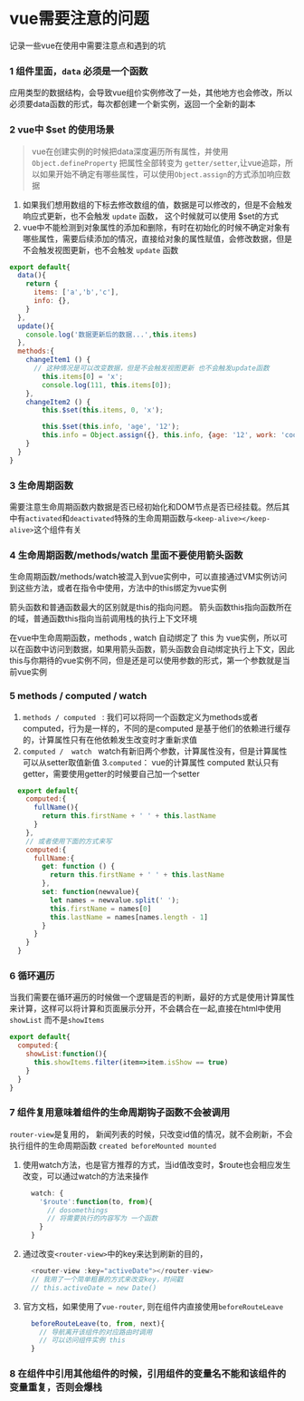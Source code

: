# vue需要注意的问题
记录一些vue在使用中需要注意点和遇到的坑

### 1 组件里面，`data` 必须是一个函数
应用类型的数据结构，会导致vue组价实例修改了一处，其他地方也会修改，所以必须要data函数的形式，每次都创建一个新实例，返回一个全新的副本


### 2 vue中 $set 的使用场景
> vue在创建实例的时候把data深度遍历所有属性，并使用 `Object.defineProperty` 把属性全部转变为 `getter/setter`,让vue追踪，所以如果开始不确定有哪些属性，可以使用`Object.assign`的方式添加响应数据
1. 如果我们想用数组的下标去修改数组的值，数据是可以修改的，但是不会触发响应式更新，也不会触发 `update` 函数， 这个时候就可以使用 $set的方式
2. vue中不能检测到对象属性的添加和删除，有时在初始化的时候不确定对象有哪些属性，需要后续添加的情况，直接给对象的属性赋值，会修改数据，但是不会触发视图更新，也不会触发 `update` 函数

```js
export default{
  data(){
    return {
      items: ['a','b','c'],
      info: {},
    }
  },
  update(){
    console.log('数据更新后的数据...',this.items)
  },
  methods:{
    changeItem1 () {
      // 这种情况是可以改变数据，但是不会触发视图更新 也不会触发update函数
        this.items[0] = 'x';
        console.log(111, this.items[0]);
    },
    changeItem2 () {
        this.$set(this.items, 0, 'x');

        this.$set(this.info, 'age', '12');
        this.info = Object.assign({}, this.info, {age: '12', work: 'code'});
    }
  }
}
```

### 3  生命周期函数
需要注意生命周期函数内数据是否已经初始化和DOM节点是否已经挂载。然后其中有`activated`和`deactivated`特殊的生命周期函数与`<keep-alive></keep-alive>`这个组件有关

### 4  生命周期函数/methods/watch 里面不要使用箭头函数
生命周期函数/methods/watch被混入到vue实例中，可以直接通过VM实例访问到这些方法，或者在指令中使用，方法中的this绑定为vue实例

箭头函数和普通函数最大的区别就是this的指向问题。 箭头函数this指向函数所在的域，普通函数this指向当前调用栈的执行上下文环境

在vue中生命周期函数，methods , watch 自动绑定了 this 为 vue实例，所以可以在函数中访问到数据，如果用箭头函数，箭头函数会自动绑定执行上下文，因此this与你期待的vue实例不同，但是还是可以使用参数的形式，第一个参数就是当前vue实例

### 5 methods / computed / watch
1. `methods / computed ` :  我们可以将同一个函数定义为methods或者computed，行为是一样的，不同的是computed 是基于他们的依赖进行缓存的，计算属性只有在他依赖发生改变时才重新求值
2. `computed /  watch `  watch有新旧两个参数，计算属性没有，但是计算属性可以从setter取值新值
3.` computed `： vue的计算属性 computed 默认只有getter，需要使用getter的时候要自己加一个setter

```js
  export default{
    computed:{
      fullName(){
        return this.firstName + ' ' + this.lastName
      }
    },
    // 或者使用下面的方式来写
    computed:{
      fullName:{
        get: function () {
          return this.firstName + ' ' + this.lastName
        },
        set: function(newvalue){
          let names = newvalue.split(' ');
          this.firstName = names[0]
          this.lastName = names[names.length - 1]
        }
      }
    }
  }
```

### 6 循环遍历
当我们需要在循环遍历的时候做一个逻辑是否的判断，最好的方式是使用计算属性来计算，这样可以将计算和页面展示分开，不会耦合在一起,直接在html中使用 `showList` 而不是`showItems`

```js
export default{
  computed:{
    showList:function(){
      this.showItems.filter(item=>item.isShow == true)
    }
  }
}
```

### 7 组件复用意味着组件的生命周期钩子函数不会被调用
`router-view`是复用的， 新闻列表的时候，只改变id值的情况，就不会刷新，不会执行组件的生命周期函数 `created beforeMounted mounted`

1. 使用watch方法，也是官方推荐的方式，当id值改变时，$route也会相应发生改变，可以通过watch的方法来操作
    ```js
      watch: {
        '$route':function(to, from){
          // dosomethings
          // 将需要执行的内容写为 一个函数
        }
      }
    ```
2. 通过改变`<router-view>`中的key来达到刷新的目的，
    ```js
      <router-view :key="activeDate"></router-view>
      // 我用了一个简单粗暴的方式来改变key，时间戳
      // this.activeDate = new Date()
    ```
3. 官方文档，如果使用了`vue-router`, 则在组件内直接使用`beforeRouteLeave`
    ```js
      beforeRouteLeave(to, from, next){
        // 导航离开该组件的对应路由时调用
        // 可以访问组件实例 this
      }
    ```

### 8 在组件中引用其他组件的时候，引用组件的变量名不能和该组件的变量重复，否则会爆栈
